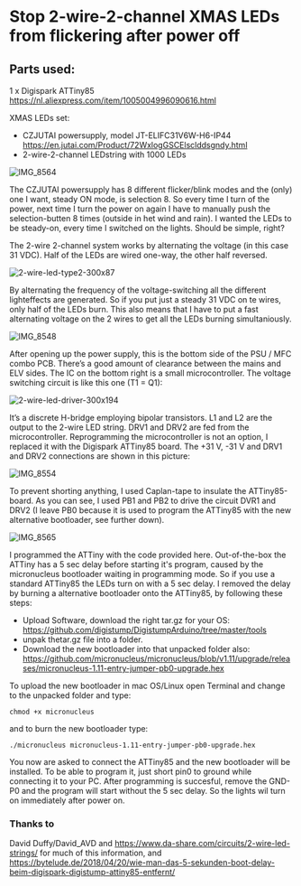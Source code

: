 # Stop 2-wire-2-channel XMAS LEDs from flickering after power off


## Parts used:

1 x Digispark ATTiny85 https://nl.aliexpress.com/item/1005004996090616.html

XMAS LEDs set:
- CZJUTAI powersupply, model JT-ELIFC31V6W-H6-IP44 https://en.jutai.com/Product/72WxlogGSCElsclddsgndy.html
- 2-wire-2-channel LEDstring with 1000 LEDs

![IMG_8564](https://user-images.githubusercontent.com/45515609/209928261-e8caef38-934a-46cf-b2b6-46beef2f015f.jpeg)

The CZJUTAI powersupply has 8 different flicker/blink modes and the (only) one I want, steady ON mode, is selection 8. So every time I turn of the power, next time I turn the power on again I have to manually push the selection-butten 8 times (outside in het wind and rain). I wanted the LEDs to be steady-on, every time I switched on the lights. Should be simple, right?

The 2-wire 2-channel system works by alternating the voltage (in this case 31 VDC). Half of the LEDs are wired one-way, the other half reversed. 

![2-wire-led-type2-300x87](https://user-images.githubusercontent.com/45515609/209933412-566f2e65-3161-4cde-aec2-fed80e0a6c06.png)

By alternating the frequency of the voltage-switching all the different lighteffects are generated. So if you put just a steady 31 VDC on te wires, only half of the LEDs burn. This also means that I have to put a fast alternating voltage on the 2 wires to get all the LEDs burning simultaniously.

![IMG_8548](https://user-images.githubusercontent.com/45515609/209929129-59ca7d4f-bb9b-4bb0-a428-47b8ed94e803.JPG)

After opening up the power supply, this is the bottom side of the PSU / MFC combo PCB. There’s a good amount of clearance between the mains and ELV sides. The IC on the bottom right is a small microcontroller. The voltage switching circuit is like this one (T1 = Q1):

![2-wire-led-driver-300x194](https://user-images.githubusercontent.com/45515609/209936331-91063e6b-cb74-4e8e-ba67-3057bef5965c.png)

It’s a discrete H-bridge employing bipolar transistors. L1 and L2 are the output to the 2-wire LED string. DRV1 and DRV2 are fed from the microcontroller. 
Reprogramming the microcontroller is not an option, I replaced it with the Digispark ATTiny85 board.
The +31 V, -31 V and DRV1 and DRV2 connections are shown in this picture:

![IMG_8554](https://user-images.githubusercontent.com/45515609/209938024-f14ec0bd-b8fb-47d4-87a9-39553bc58920.png)

To prevent shorting anything, I used Caplan-tape to insulate the ATTiny85-board. As you can see, I used PB1 and PB2 to drive the circuit DVR1 and DRV2 (I leave PB0 because it is used to program the ATTiny85 with the new alternative bootloader, see further down).

![IMG_8565](https://user-images.githubusercontent.com/45515609/209936201-0c2c3915-3cb4-4993-bf12-870d0fa1ef59.jpeg)

I programmed the ATTiny with the code provided here. Out-of-the-box the ATTiny has a 5 sec delay before starting it's program, caused by the micronucleus bootloader waiting in programming mode.
So if you use a standard ATTiny85 the LEDs turn on with a 5 sec delay. I removed the delay by burning a alternative bootloader onto the ATTiny85, by following these steps: 

- Upload Software, download the right tar.gz for your OS:
https://github.com/digistump/DigistumpArduino/tree/master/tools
- unpak thetar.gz file into a folder.
- Download the new bootloader into that unpacked folder also:
https://github.com/micronucleus/micronucleus/blob/v1.11/upgrade/releases/micronucleus-1.11-entry-jumper-pb0-upgrade.hex

To upload the new bootloader in mac OS/Linux open Terminal and change to the unpacked folder and type:

```
chmod +x micronucleus
```

and to burn the new bootloader type:

```
./micronucleus micronucleus-1.11-entry-jumper-pb0-upgrade.hex
```

You now are asked to connect the ATTiny85 and the new bootloader will be installed. To be able to program it, just short pin0 to ground while connecting it to your PC. After programming is succesful, remove the GND-P0 and the program will start without the 5 sec delay. So the lights wil turn on immediately after power on.


### Thanks to 
David Duffy/David_AVD and https://www.da-share.com/circuits/2-wire-led-strings/ for much of this information, and https://bytelude.de/2018/04/20/wie-man-das-5-sekunden-boot-delay-beim-digispark-digistump-attiny85-entfernt/
